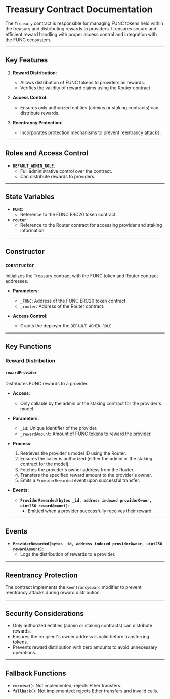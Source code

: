 # Treasury Contract Documentation

The `Treasury` contract is responsible for managing FUNC tokens held within the treasury and distributing rewards to providers. It ensures secure and efficient reward handling with proper access control and integration with the FUNC ecosystem.

---

## Key Features

1. **Reward Distribution**:

    - Allows distribution of FUNC tokens to providers as rewards.
    - Verifies the validity of reward claims using the Router contract.

2. **Access Control**:

    - Ensures only authorized entities (admins or staking contracts) can distribute rewards.

3. **Reentrancy Protection**:
    - Incorporates protection mechanisms to prevent reentrancy attacks.

---

## Roles and Access Control

-   **`DEFAULT_ADMIN_ROLE`**:
    -   Full administrative control over the contract.
    -   Can distribute rewards to providers.

---

## State Variables

-   **`FUNC`**:
    -   Reference to the FUNC ERC20 token contract.
-   **`router`**:
    -   Reference to the Router contract for accessing provider and staking information.

---

## Constructor

### `constructor`

Initializes the Treasury contract with the FUNC token and Router contract addresses.

-   **Parameters**:

    -   `_FUNC`: Address of the FUNC ERC20 token contract.
    -   `_router`: Address of the Router contract.

-   **Access Control**:
    -   Grants the deployer the `DEFAULT_ADMIN_ROLE`.

---

## Key Functions

### Reward Distribution

#### `rewardProvider`

Distributes FUNC rewards to a provider.

-   **Access**:

    -   Only callable by the admin or the staking contract for the provider's model.

-   **Parameters**:

    -   `_id`: Unique identifier of the provider.
    -   `_rewardAmount`: Amount of FUNC tokens to reward the provider.

-   **Process**:

    1. Retrieves the provider's model ID using the Router.
    2. Ensures the caller is authorized (either the admin or the staking contract for the model).
    3. Fetches the provider's owner address from the Router.
    4. Transfers the specified reward amount to the provider's owner.
    5. Emits a `ProviderRewarded` event upon successful transfer.

-   **Events**:
    -   **`ProviderRewarded(bytes _id, address indexed providerOwner, uint256 rewardAmount)`**:
        -   Emitted when a provider successfully receives their reward.

---

## Events

-   **`ProviderRewarded(bytes _id, address indexed providerOwner, uint256 rewardAmount)`**:
    -   Logs the distribution of rewards to a provider.

---

## Reentrancy Protection

The contract implements the `ReentrancyGuard` modifier to prevent reentrancy attacks during reward distribution.

---

## Security Considerations

-   Only authorized entities (admin or staking contracts) can distribute rewards.
-   Ensures the recipient's owner address is valid before transferring tokens.
-   Prevents reward distribution with zero amounts to avoid unnecessary operations.

---

## Fallback Functions

-   **`receive()`**: Not implemented; rejects Ether transfers.
-   **`fallback()`**: Not implemented; rejects Ether transfers and invalid calls.
